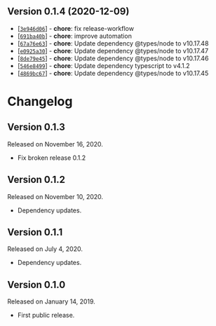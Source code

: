 ## Version 0.1.4 (2020-12-09)

* [[`3e946d06`](https://github.com/ckotzbauer&#x2F;n26-api/commit/3e946d06)] - **chore**: fix release-workflow
* [[`691ba40b`](https://github.com/ckotzbauer&#x2F;n26-api/commit/691ba40b)] - **chore**: improve automation
* [[`67a76e63`](https://github.com/ckotzbauer&#x2F;n26-api/commit/67a76e63)] - **chore**: Update dependency @types&#x2F;node to v10.17.48
* [[`e0925a30`](https://github.com/ckotzbauer&#x2F;n26-api/commit/e0925a30)] - **chore**: Update dependency @types&#x2F;node to v10.17.47
* [[`8de79e45`](https://github.com/ckotzbauer&#x2F;n26-api/commit/8de79e45)] - **chore**: Update dependency @types&#x2F;node to v10.17.46
* [[`546e8499`](https://github.com/ckotzbauer&#x2F;n26-api/commit/546e8499)] - **chore**: Update dependency typescript to v4.1.2
* [[`4869bc67`](https://github.com/ckotzbauer&#x2F;n26-api/commit/4869bc67)] - **chore**: Update dependency @types&#x2F;node to v10.17.45
# Changelog


## Version 0.1.3

Released on November 16, 2020.

-   Fix broken release 0.1.2


## Version 0.1.2

Released on November 10, 2020.

-   Dependency updates.


## Version 0.1.1

Released on July 4, 2020.

-   Dependency updates.


## Version 0.1.0

Released on January 14, 2019.

-   First public release.
